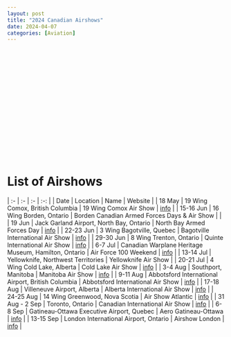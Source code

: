 ```yaml
---
layout: post
title: "2024 Canadian Airshows"
date: 2024-04-07
categories: [Aviation]
---
```


<div id="map" style="height: 250px;"></div>

<script src="/assets/leaflet/canadian-airshows.js"></script>

# List of Airshows

| :-             | :-                                                   | :-                                           | :-:                                                         |
| Date           | Location                                             | Name                                         | Website                                                     |
| 18 May         | 19 Wing Comox, British Columbia                      | 19 Wing Comox Air Show                       | <a href="https://comoxairshow.com/">info</a>                |
| 15-16 Jun      | 16 Wing Borden, Ontario                              | Borden Canadian Armed Forces Days & Air Show |                                                             |
| 19 Jun         | Jack Garland Airport, North Bay, Ontario             | North Bay Armed Forces Day                   | <a href="https://www.armedforcesday.ca/">info</a>            |
| 22-23 Jun      | 3 Wing Bagotville, Quebec                            | Bagotville International Air Show            | <a href="https://saibagotville.com/en/home">info</a>        |
| 29-30 Jun      | 8 Wing Trenton, Ontario                              | Quinte International Air Show                | <a href="https://www.quinteairshow.ca/">info</a>            |
| 6-7 Jul        | Canadian Warplane Heritage Museum, Hamilton, Ontario | Air Force 100 Weekend                        | <a href="https://www.warplane.com/events/upcoming/event-details.aspx?eventId=248">info</a>            |
| 13-14 Jul      | Yellowknife, Northwest Territories                   | Yellowknife Air Show                         | 
| 20-21 Jul      | 4 Wing Cold Lake, Alberta                            | Cold Lake Air Show                           | <a href="https://coldlakeairshow.com/">info</a>             |
| 3-4 Aug        | Southport, Manitoba                                  | Manitoba Air Show                            | <a href="https://mbairshow.ca/">info</a>                    |
| 9-11 Aug       | Abbotsford International Airport, British Columbia   | Abbotsford International Air Show            | <a href="https://abbotsfordairshow.com/">info</a>           |
| 17-18 Aug      | Villeneuve Airport, Alberta                          | Alberta International Air Show               | <a href="https://albertainternationalairshow.com/">info</a> |
| 24-25 Aug      | 14 Wing Greenwood, Nova Scotia                       | Air Show Atlantic                            | <a href="https://airshowatlantic.ca/">info</a>              |
| 31 Aug - 2 Sep | Toronto, Ontario                                     | Canadian International Air Show              | <a href="https://cias.org/">info</a>                        |
| 6-8 Sep        | Gatineau-Ottawa Executive Airport, Quebec            | Aero Gatineau-Ottawa                         | <a href="https://aerogatineauottawa.com/">info</a>          |
| 13-15 Sep      | London International Airport, Ontario                | Airshow London                               | <a href="https://airshowlondon.com/">info</a>               |